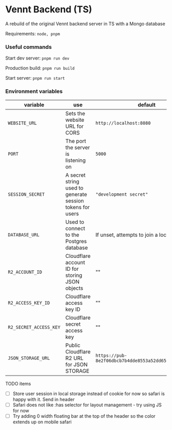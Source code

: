 # Vennt Backend (TS)

A rebuild of the original Vennt backend server in TS with a Mongo database

Requirements:
`node, pnpm`

### Useful commands

Start dev server:
`pnpm run dev`

Production build:
`pnpm run build`

Start server:
`pnpm run start`

### Environment variables

| variable               | use                                                       | default                                               |
| ---------------------- | --------------------------------------------------------- | ----------------------------------------------------- |
| `WEBSITE_URL`          | Sets the website URL for CORS                             | `http://localhost:8080`                               |
| `PORT`                 | The port the server is listening on                       | `5000`                                                |
| `SESSION_SECRET`       | A secret string used to generate session tokens for users | `"development secret"`                                |
| `DATABASE_URL`         | Used to connect to the Postgres database                  | If unset, attempts to join a local DB                 |
| `R2_ACCOUNT_ID`        | Cloudflare account ID for storing JSON objects            | ""                                                    |
| `R2_ACCESS_KEY_ID`     | Cloudflare access key ID                                  | ""                                                    |
| `R2_SECRET_ACCESS_KEY` | Cloudflare secret access key                              | ""                                                    |
| `JSON_STORAGE_URL`     | Public Cloudflare R2 URL for JSON STORAGE                 | `https://pub-8e2f06dbcb7b4dde8553a52dd656dbee.r2.dev` |

TODO items

- [ ] Store user session in local storage instead of cookie for now so safari is happy with it. Send in header
- [ ] Safari does not like :has selector for layout management - try using JS for now
- [ ] Try adding 0 width floating bar at the top of the header so the color extends up on mobile safari
